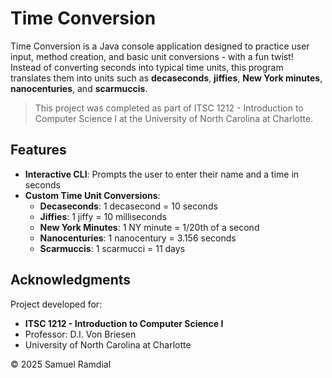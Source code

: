 # Time Conversion 
Time Conversion is a Java console application designed to practice user input, method creation, and basic unit conversions - with a fun twist! Instead of converting seconds into typical time units, this program translates them into units such as **decaseconds**, **jiffies**, **New York minutes**, **nanocenturies**, and **scarmuccis**. 
> This project was completed as part of ITSC 1212 - Introduction to Computer Science I at the University of North Carolina at Charlotte.

## Features 
- **Interactive CLI**: Prompts the user to enter their name and a time in seconds
- **Custom Time Unit Conversions**:
  - **Decaseconds**: 1 decasecond = 10 seconds
  - **Jiffies**: 1 jiffy = 10 milliseconds
  - **New York Minutes**: 1 NY minute = 1/20th of a second
  - **Nanocenturies**: 1 nanocentury = 3.156 seconds
  - **Scarmuccis**: 1 scarmucci = 11 days

## Acknowledgments 
Project developed for: 
- **ITSC 1212 - Introduction to Computer Science I**
- Professor: D.I. Von Briesen
- University of North Carolina at Charlotte
  
© 2025 Samuel Ramdial
